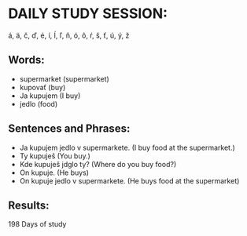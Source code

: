 # DAILY STUDY SESSION: 
á, ä, č, ď, é, í, ĺ, ľ, ň, ó, ô, ŕ, š, ť, ú, ý, ž 


## Words:
* supermarket (supermarket)
* kupovať (buy)
* Ja kupujem (I buy) 
* jedlo (food)


## Sentences and Phrases:
* Ja kupujem jedlo v supermarkete. (I buy food at the supermarket.)
* Ty kupuješ (You buy.)
* Kde kupuješ jdglo ty? (Where do you buy food?) 
* On kupuje. (He buys)
* On kupuje jedlo v supermarkete. (He buys food at the supermarket)


## Results:
198 Days of study 
